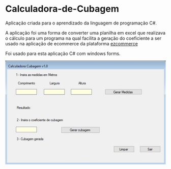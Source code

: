 <h1>Calculadora-de-Cubagem</h1>

Aplicação criada para o aprendizado da linguagem de programação C#.

A aplicação foi uma forma de converter uma planilha em excel que realizava o cálculo para um programa na qual facilita a geração do coeficiente a ser usado na aplicação de ecommerce da plataforma [ezcommerce](https://www.agenciaeplus.com.br/ez-commerce-e-adquirida-pela-linx/)

Foi usado para esta aplicação C# com windows forms.

<img alt="Calculadora-de-Cubagem" title="Calculadora-de-Cubagem" src="programa.JPG" />

